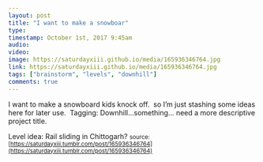 ```yaml
---
layout: post
title: "I want to make a snowboar"
type: 
timestamp: October 1st, 2017 9:45am
audio: 
video: 
image: https://saturdayxiii.github.io/media/165936346764.jpg
link: https://saturdayxiii.github.io/media/165936346764.jpg
tags: ["brainstorm", "levels", "downhill"]
comments: true
---
```

I want to make a snowboard kids knock off.  so I’m just stashing some ideas here for later use.  Tagging: Downhill…something… need a more descriptive project title.


Level idea: Rail sliding in Chittogarh?
<small>source: [https://saturdayxiii.tumblr.com/post/165936346764](https://saturdayxiii.tumblr.com/post/165936346764)</small>